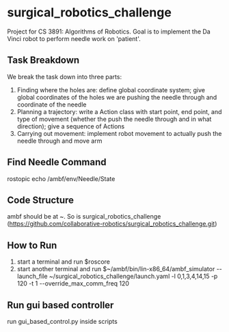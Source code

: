 # surgical_robotics_challenge

Project for CS 3891: Algorithms of Robotics. Goal is to implement the Da Vinci robot to perform needle work on 'patient'.

## Task Breakdown

We break the task down into three parts:
1) Finding where the holes are: define global coordinate system; give global coordinates of the holes we are pushing the needle through and coordinate of the needle
2) Planning a trajectory: write a Action class with start point, end point, and type of movement (whether the push the needle through and in what direction); give a sequence of Actions
3) Carrying out movement: implement robot movement to actually push the needle through and move arm
 
## Find Needle Command
rostopic echo /ambf/env/Needle/State

## Code Structure

ambf should be at ~. So is surgical_robotics_challenge (https://github.com/collaborative-robotics/surgical_robotics_challenge.git)

## How to Run

1) start a terminal and run $roscore
2) start another terminal and run $~/ambf/bin/lin-x86_64/ambf_simulator --launch_file ~/surgical_robotics_challenge/launch.yaml -l 0,1,3,4,14,15 -p 120 -t 1 --override_max_comm_freq 120

## Run gui based controller
run gui_based_control.py inside scripts 
